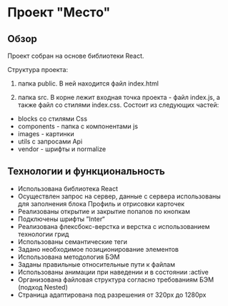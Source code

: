 # Проект "Место" #
## Обзор ##
Проект собран на основе библиотеки React.

Структура проекта:

1.  папка public. В ней находится файл index.html

2.  папка src. В корне лежит входная точка проекта - файл index.js, а также файл со стилями index.css. Состоит из следующих частей:

* blocks со стилями Css
* components - папка с компонентами js
* images - картинки
* utils с запросами Api
* vendor - шрифты и normalize

## Технологии и функциональность ##
* Использована библиотека React
* Осуществлен запрос на сервер, данные с сервера использованы для заполнения блока Профиль и отрисовки карточек
* Реализованы открытие и закрытие попапов по кнопкам
* Подключены шрифты ”Inter“
* Реализована флексбокс-верстка и верстка с использованием технологии грид
* Использованы семантические теги
* Задано необходимое позиционирование элементов
* Использована методология БЭМ
* Заданы правильные относительные пути к файлам
* Использованы анимации при наведении и в состоянии :active
* Организована файловая структура согласно требованиям БЭМ (подход Nested)
* Страница адаптирована под разрешения от 320px до 1280px